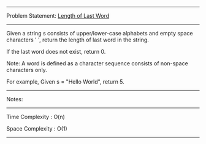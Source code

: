 ******************************************************************************
Problem Statement: [Length of Last Word](https://leetcode.com/problems/length-of-last-word/)
******************************************************************************
Given a string s consists of upper/lower-case alphabets and empty space
characters ' ', return the length of last word in the string.

If the last word does not exist, return 0.

Note: A word is defined as a character sequence consists of non-space
characters only.

For example, 
 Given s = "Hello World",
 return 5. 



******************************************************************************
Notes: 
******************************************************************************
Time Complexity : O(n)

Space Complexity : O(1)

******************************************************************************